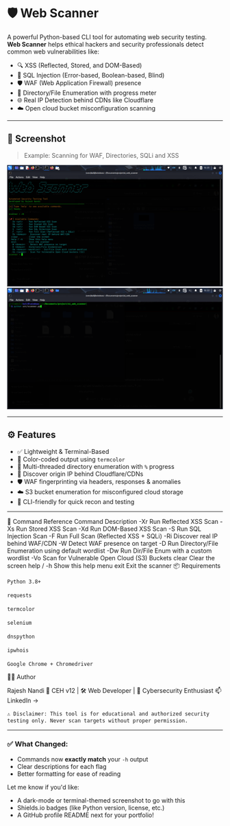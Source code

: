 # 🛡️ Web Scanner

A powerful Python-based CLI tool for automating web security testing.  
**Web Scanner** helps ethical hackers and security professionals detect common web vulnerabilities like:

- 🔍 XSS (Reflected, Stored, and DOM-Based)
- 🧬 SQL Injection (Error-based, Boolean-based, Blind)
- 🛡️ WAF (Web Application Firewall) presence
- 📁 Directory/File Enumeration with progress meter
- 🌐 Real IP Detection behind CDNs like Cloudflare
- ☁️ Open cloud bucket misconfiguration scanning

---

## 📸 Screenshot

> Example: Scanning for WAF, Directories, SQLi and XSS

![Screenshot](screenshort/result.png)
![Screenshot](screenshort/result2.png)

---

## ⚙️ Features

- ✅ Lightweight & Terminal-Based
- 🌈 Color-coded output using `termcolor`
- 🧵 Multi-threaded directory enumeration with `%` progress
- 📡 Discover origin IP behind Cloudflare/CDNs
- 🛡️ WAF fingerprinting via headers, responses & anomalies
- ☁️ S3 bucket enumeration for misconfigured cloud storage
- 🔐 CLI-friendly for quick recon and testing

---

📖 Command Reference
Command	Description
-Xr <url>	Run Reflected XSS Scan
-Xs <url>	Run Stored XSS Scan
-Xd <url>	Run DOM-Based XSS Scan
-S <url>	Run SQL Injection Scan
-F <url>	Run Full Scan (Reflected XSS + SQLi)
-Ri <domain>	Discover real IP behind WAF/CDN
-W <domain>	Detect WAF presence on target
-D <domain>	Run Directory/File Enumeration using default wordlist
-Dw <domain> <wordlist>	Run Dir/File Enum with a custom wordlist
-Vo <target>	Scan for Vulnerable Open Cloud (S3) Buckets
clear	Clear the screen
help / -h	Show this help menu
exit	Exit the scanner
📦 Requirements

    Python 3.8+

    requests

    termcolor

    selenium

    dnspython

    ipwhois

    Google Chrome + Chromedriver

👨‍💻 Author

Rajesh Nandi
🚀 CEH v12 | 🛠️ Web Developer | 🧪 Cybersecurity Enthusiast
📫 LinkedIn →

    ⚠️ Disclaimer: This tool is for educational and authorized security testing only. Never scan targets without proper permission.
    
---

### ✅ What Changed:
- Commands now **exactly match** your `-h` output
- Clear descriptions for each flag
- Better formatting for ease of reading

Let me know if you'd like:
- A dark-mode or terminal-themed screenshot to go with this
- Shields.io badges (like Python version, license, etc.)
- A GitHub profile README next for your portfolio!
